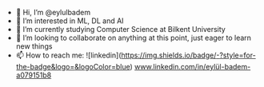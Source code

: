- 👋 Hi, I’m @eylulbadem
- 👀 I’m interested in ML, DL and AI
- 🌱 I’m currently studying Computer Science at Bilkent University
- 💞️ I’m looking to collaborate on anything at this point, just eager to learn new things
- 📫 How to reach me: ![linkedin]([https://img.shields.io/badge/<Badge Text>-<Background Color>?style=for-the-badge&logo=<Icon Name>&logoColor=blue](www.linkedin.com/in/eylül-badem-a079151b8))
www.linkedin.com/in/eylül-badem-a079151b8

<!---
eylulbadem/eylulbadem is a ✨ special ✨ repository because its `README.md` (this file) appears on your GitHub profile.
You can click the Preview link to take a look at your changes.
--->
